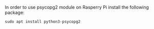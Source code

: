 In order to use psycopg2 module on Rasperry Pi install the following package:
```
sudo apt install python3-psycopg2
```
